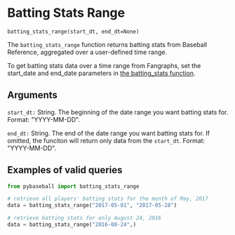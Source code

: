 # Batting Stats Range

`batting_stats_range(start_dt, end_dt=None)`

The `batting_stats_range` function returns batting stats from Baseball Reference, aggregated over a user-defined time range.

To get batting stats data over a time range from Fangraphs, set the start_date and end_date parameters in [the batting_stats function](./batting_stats.md).

## Arguments
`start_dt:` String. The beginning of the date range you want batting stats for. Format: "YYYY-MM-DD". 

`end_dt:` String. The end of the date range you want batting stats for. If omitted, the funciton will return only data from the `start_dt`. Format: "YYYY-MM-DD".

## Examples of valid queries

```python
from pybaseball import batting_stats_range

# retrieve all players' batting stats for the month of May, 2017 
data = batting_stats_range("2017-05-01", "2017-05-28")

# retrieve batting stats for only August 24, 2016
data = batting_stats_range("2016-08-24",)
```
